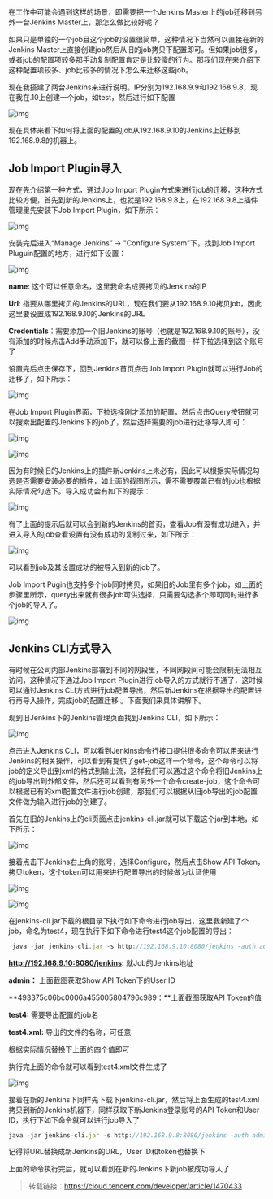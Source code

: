 在工作中可能会遇到这样的场景，即需要把一个Jenkins Master上的job迁移到另外一台Jenkins Master上，那怎么做比较好呢？

如果只是单独的一个job且这个job的设置很简单，这种情况下当然可以直接在新的Jenkins Master上直接创建job然后从旧的job拷贝下配置即可。但如果job很多，或者job的配置项较多那手动复制配置肯定是比较傻的行为。那我们现在来介绍下这种配置项较多、job比较多的情况下怎么来迁移这些job。

现在我搭建了两台Jenkins来进行说明。IP分别为192.168.9.9和192.168.9.8，现在我在.10上创建一个job，如test，然后进行如下配置

![img](https://gitee.com/clay-wangzhi/blogImg/raw/master/blogImg/g62phjjstk.jpeg)

现在具体来看下如何将上面的配置的job从192.168.9.10的Jenkins上迁移到192.168.9.8的机器上。

## **Job Import Plugin导入**

现在先介绍第一种方式，通过Job Import Plugin方式来进行job的迁移，这种方式比较方便，首先到新的Jenkins上，也就是192.168.9.8上，在192.168.9.8上插件管理里先安装下Job Import Plugin，如下所示：

![img](https://gitee.com/clay-wangzhi/blogImg/raw/master/blogImg/jf3clczyv2.jpeg)

安装完后进入“Manage Jenkins” -> "Configure System"下，找到Job Import Pluguin配置的地方，进行如下设置：

![img](https://gitee.com/clay-wangzhi/blogImg/raw/master/blogImg/eug932owyp.jpeg)

**name**: 这个可以任意命名，这里我命名成要拷贝的Jenkins的IP

**Url**: 指要从哪里拷贝的Jenkins的URL，现在我们要从192.168.9.10拷贝job，因此这里要设置成192.168.9.10的Jenkins的URL

**Credentials**：需要添加一个旧Jenkins的账号（也就是192.168.9.10的账号），没有添加的时候点击Add手动添加下，就可以像上面的截图一样下拉选择到这个账号了

设置完后点击保存下，回到Jenkins首页点击Job Import Plugin就可以进行Job的迁移了，如下所示：

![img](https://gitee.com/clay-wangzhi/blogImg/raw/master/blogImg/uov6bpo6hk.jpeg)

在Job Import Plugin界面，下拉选择刚才添加的配置，然后点击Query按钮就可以搜索出配置的Jenkins下的job了，然后选择需要的job进行迁移导入即可：

![img](https://gitee.com/clay-wangzhi/blogImg/raw/master/blogImg/v71i68ivlj.jpeg)

![img](https://gitee.com/clay-wangzhi/blogImg/raw/master/blogImg/o6jxwkuuba.jpeg)

因为有时候旧的Jenkins上的插件新Jenkins上未必有，因此可以根据实际情况勾选是否需要安装必要的插件，如上面的截图所示，需不需要覆盖已有的job也根据实际情况勾选下。导入成功会有如下的提示：

![img](https://gitee.com/clay-wangzhi/blogImg/raw/master/blogImg/sqfvrcd932.jpeg)

有了上面的提示后就可以会到新的Jenkins的首页，查看Job有没有成功进入，并进入导入的job查看设置有没有成功的复制过来，如下所示：

![img](https://gitee.com/clay-wangzhi/blogImg/raw/master/blogImg/7j29p9rg9g.jpeg)

可以看到job及其设置成功的被导入到新的job了。

Job Import Pugin也支持多个job同时拷贝，如果旧的Job里有多个job，如上面的步骤里所示，query出来就有很多job可供选择，只需要勾选多个即可同时进行多个job的导入了。

![img](https://gitee.com/clay-wangzhi/blogImg/raw/master/blogImg/dg1ouhsl9j.jpeg)

## **Jenkins CLI方式导入**

有时候在公司内部Jenkins部署到不同的网段里，不同网段间可能会限制无法相互访问，这种情况下通过Job Import Plugin进行job导入的方式就行不通了，这时候可以通过Jenkins CLI方式进行job配置导出，然后新Jenkins在根据导出的配置进行再导入操作，完成job的配置迁移 。下面我们来具体讲解下。

现到旧Jenkins下的Jenkins管理页面找到Jenkins CLI，如下所示：

![img](https://gitee.com/clay-wangzhi/blogImg/raw/master/blogImg/2yywfzeqrj.jpeg)

点击进入Jenkins CLI，可以看到Jenkins命令行接口提供很多命令可以用来进行Jenkins的相关操作，可以看到有提供了get-job这样一个命令，这个命令可以将job的定义导出到xml的格式到输出流，这样我们可以通过这个命令将旧Jenkins上的job导出到外部文件，然后还可以看到有另外一个命令create-job，这个命令可以根据已有的xml配置文件进行job创建，那我们可以根据从旧job导出的job配置文件做为输入进行job的创建了。

首先在旧的Jenkins上的cli页面点击jenkins-cli.jar就可以下载这个jar到本地，如下所示：

![img](https://gitee.com/clay-wangzhi/blogImg/raw/master/blogImg/g1ltwl2a3o.jpeg)

接着点击下Jenkins右上角的账号，选择Configure，然后点击Show API Token，拷贝token，这个token可以用来进行配置导出的时候做为认证使用

![img](https://gitee.com/clay-wangzhi/blogImg/raw/master/blogImg/u30td2vuwj.jpeg)

![img](https://gitee.com/clay-wangzhi/blogImg/raw/master/blogImg/yrwhwenjqe.jpeg)

在jenkins-cli.jar下载的根目录下执行如下命令进行job导出，这里我新建了个job，命名为test4，现在执行下如下命令进行test4这个job配置的导出：

```javascript
 java -jar jenkins-cli.jar -s http://192.168.9.10:8080/jenkins -auth admin:493375c06bc0006a455005804796c989 get-job "test4" > test4.xml
```

**http://192.168.9.10:8080/jenkins:** 就Job的Jenkins地址

**admin：** 上面截图获取Show API Token下的User ID

**493375c06bc0006a455005804796c989：**上面截图获取API Token的值

**test4:** 需要导出配置的job名

**test4.xml:** 导出的文件的名称，可任意

根据实际情况替换下上面的四个值即可

执行完上面的命令就可以看到test4.xml文件生成了

![img](https://gitee.com/clay-wangzhi/blogImg/raw/master/blogImg/xf64g5cl00.jpeg)

接着在新的Jenkins下同样先下载下jenkins-cli.jar，然后将上面生成的test4.xml拷贝到新的Jenkins机器下，同样获取下新Jenkins登录账号的API Token和User ID，执行下如下命令就可以进行job导入了

```javascript
java -jar jenkins-cli.jar -s http://192.168.9.8:8080/jenkins -auth admin:51964e7b89a427be5dd2a28f38c86eff create-job test4 <  test4.xml
```

记得将URL替换成新Jenkins的URL，User ID和token也替换下

上面的命令执行完后，就可以看到在新的Jenkins下新job被成功导入了

> 转载链接：https://cloud.tencent.com/developer/article/1470433